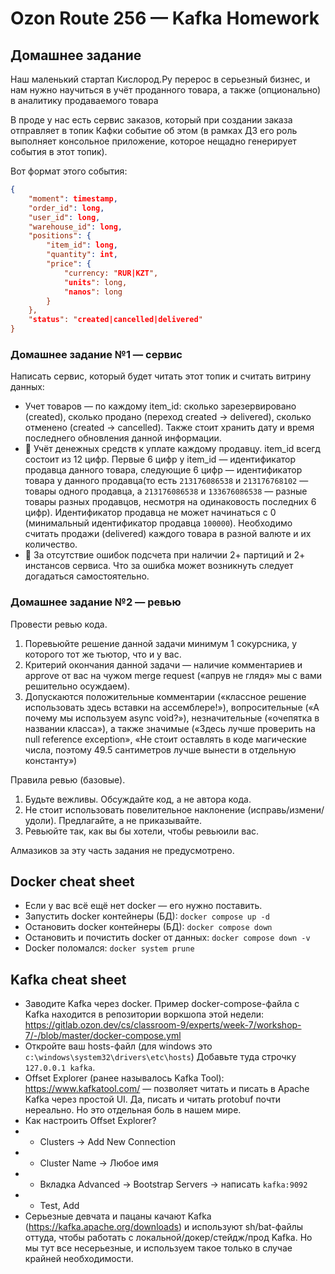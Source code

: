 # Ozon Route 256 — Kafka Homework

## Домашнее задание
Наш маленький стартап Кислород.Ру перерос в серьезный бизнес, и нам нужно научиться в учёт проданного товара, а также (опционально) в аналитику продаваемого товара

В проде у нас есть сервис заказов, который при создании заказа отправляет в топик Кафки событие об этом (в рамках ДЗ его роль выполняет консольное приложение, которое нещадно генерирует события в этот топик). 

Вот формат этого события:
```json
{
    "moment": timestamp,
    "order_id": long,
    "user_id": long,
    "warehouse_id": long,
    "positions": {
        "item_id": long,
        "quantity": int,
        "price": {
            "currency: "RUR|KZT",
            "units": long,
            "nanos": long
        }
    },
    "status": "created|cancelled|delivered"
}
```

### Домашнее задание №1 — сервис
Написать сервис, который будет читать этот топик и считать витрину данных:
* Учет товаров — по каждому item_id: сколько зарезервировано (created), сколько продано (переход created → delivered), сколько отменено (created → cancelled). Также стоит хранить дату и время последнего обновления данной информации.
* 💎 Учёт денежных средств к уплате каждому продавцу. item_id всегд состоит из 12 цифр. Первые 6 цифр у item_id — идентификатор продавца данного товара, следующие 6 цифр — идентификатор товара у данного продавца(то есть `213176086538` и `213176768102` — товары одного продавца, а `213176086538` и `133676086538` — разные товары разных продавцов, несмотря на одинаковость последних 6 цифр). Идентификатор продавца не может начинаться с 0 (минимальный идентификатор продавца `100000`). Необходимо считать продажи (delivered) каждого товара в разной валюте и их количество.
* 💎 За отсутствие ошибок подсчета при наличии 2+ партиций и 2+ инстансов сервиса. Что за ошибка может возникнуть следует догадаться самостоятельно.

### Домашнее задание №2 — ревью
Провести ревью кода.
1) Поревьюйте решение данной задачи минимум 1 сокурсника, у которого тот же тьютор, что и у вас.
2) Критерий окончания данной задачи — наличие комментариев и approve от вас на чужом merge request («апрув не глядя» мы с вами решительно осуждаем).
3) Допускаются положительные комментарии («классное решение использовать здесь вставки на ассемблере!»), вопросительные («А почему мы используем async void?»), незначительные («очепятка в названии класса»), а также значимые («Здесь лучше проверить на null reference exception», «Не стоит оставлять в коде магические числа, поэтому 49.5 сантиметров лучше вынести в отдельную константу»)

Правила ревью (базовые).
1) Будьте вежливы. Обсуждайте код, а не автора кода.
2) Не стоит использовать повелительное наклонение (исправь/измени/удоли). Предлагайте, а не приказывайте.
3) Ревьюйте так, как вы бы хотели, чтобы ревьюили вас.

Алмазиков за эту часть задания не предусмотрено.


## Docker cheat sheet
* Если у вас всё ещё нет docker — его нужно поставить.
* Запустить docker контейнеры (БД): `docker compose up -d`
* Остановить docker контейнеры (БД): `docker compose down`
* Остановить и почистить docker от данных: `docker compose down -v`
* Docker поломался: `docker system prune`


## Kafka cheat sheet
* Заводите Kafka через docker. Пример docker-compose-файла с Kafka находится в репозитории воркшопа этой недели: https://gitlab.ozon.dev/cs/classroom-9/experts/week-7/workshop-7/-/blob/master/docker-compose.yml
* Откройте ваш hosts-файл (для windows это `c:\windows\system32\drivers\etc\hosts`) Добавьте туда строчку `127.0.0.1 kafka`.
* Offset Explorer (ранее называлось Kafka Tool): https://www.kafkatool.com/ — позволяет читать и писать в Apache Kafka через простой UI. Да, писать и читать protobuf почти нереально. Но это отдельная боль в нашем мире.
* Как настроить Offset Explorer? 
* * Clusters → Add New Connection
* * Cluster Name → Любое имя
* * Вкладка Advanced → Bootstrap Servers → написать `kafka:9092`
* * Test, Add
* Серьезные девчата и пацаны качают Kafka (https://kafka.apache.org/downloads) и используют sh/bat-файлы оттуда, чтобы работать с локальной/докер/стейдж/прод Kafka. Но мы тут все несерьезные, и используем такое только в случае крайней необходимости.